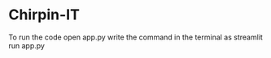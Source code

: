 # Chirpin-IT

To run the code open app.py
write the command in the terminal as 
streamlit run app.py
